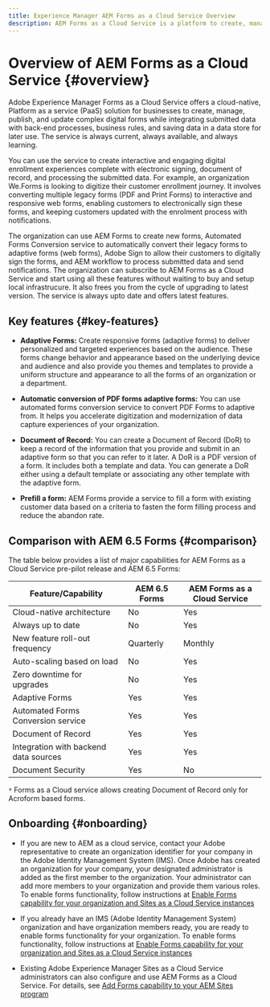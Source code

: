 ```yaml
---
title: Experience Manager AEM Forms as a Cloud Service Overview
description: AEM Forms as a Cloud Service is a platform to create, manage, publish enterprise-class forms and business processes.
---
```


# Overview of AEM Forms as a Cloud Service {#overview}

Adobe Experience Manager Forms as a Cloud Service offers a cloud-native, Platform as a service (PaaS) solution for businesses to create, manage, publish, and update complex digital forms while integrating submitted data with back-end processes, business rules, and saving data in a data store for later use. The service is always current, always available, and always learning. 

You can use the service to create interactive and engaging digital enrollment experiences complete with electronic signing, document of record, and processing the submitted data. For example, an organization We.Forms is looking to digitize their customer enrollment journey. It involves converting multiple legacy forms (PDF and Print Forms) to interactive and responsive web forms, enabling customers to electronically sign these forms, and keeping customers updated with the enrolment process with notifications. 

The organization can use AEM Forms to create new forms, Automated Forms Conversion service to automatically convert their legacy forms to adaptive forms (web forms), Adobe Sign to allow their customers to digitally sign the forms, and AEM workflow to process submitted data and send notifications. The organization can subscribe to AEM Forms as a Cloud Service and start using all these features without waiting to buy and setup local infrastrucure. It also frees you from the cycle of upgrading to latest version. The service is always upto date and offers latest features.    


## Key features {#key-features}


* **Adaptive Forms:** Create responsive forms (adaptive forms) to deliver personalized and targeted experiences based on the audience. These forms change behavior and appearance based on the underlying device and audience and also provide you themes and templates to provide a uniform structure and appearance to all the forms of an organization or a department.

* **Automatic conversion of PDF forms adaptive forms:** You can use automated forms conversion service to convert PDF Forms to adaptive from. It helps you accelerate digitization and modernization of data capture experiences of your organization. 

<!-- * **Integration with Adobe Sign:** You can use Adobe Sign components in an adaptive form. It allows a single or multiple users-sign a form in a sequence or in no particular order. Using electronic signatures helps you speed up contract or agreement signing workflows for legal, sales, payroll, human resource management, and more areas. -->

* **Document of Record:** You can create a Document of Record (DoR) to keep a record of the information that you provide and submit in an adaptive form so that you can refer to it later. A DoR is a PDF version of a form. It includes both a template and data. You can generate a DoR either using a default template or associating any other template with the adaptive form.

* **Prefill a form:** AEM Forms provide a service to fill a form with existing customer data based on a criteria to fasten the form filling process and reduce the abandon rate.

## Comparison with AEM 6.5 Forms {#comparison}

The table below provides a list of major capabilities for AEM Forms as a Cloud Service pre-pilot release and AEM 6.5 Forms:

| Feature/Capability | AEM 6.5 Forms  | AEM Forms as a Cloud Service |
|---|---|---|
| Cloud-native architecture | No  | Yes  |
| Always up to date | No  | Yes |
| New feature roll-out frequency | Quarterly | Monthly  |
| Auto-scaling based on load| No | Yes |
| Zero downtime for upgrades| No | Yes|
| Adaptive Forms | Yes  | Yes  |
| Automated Forms Conversion service | Yes | Yes |
| Document of Record | Yes  | Yes |
| Integration with backend data sources | Yes  | Yes  |
| Document Security | Yes  | No  | 

`*` Forms as a Cloud service allows creating Document of Record only for Acroform based forms.

## Onboarding {#onboarding}

* If you are new to AEM as a cloud service, contact your Adobe representative to create an organization identifier for your company in the Adobe Identity Management System (IMS). Once Adobe has created an organization for your company, your designated administrator is added as the first member to the organization. Your administrator can add more members to your organization and provide them various roles. To enable forms functionality, follow instructions at [Enable Forms capability for your organization and Sites as a Cloud Service instances](setup-forms-cloud-service.md) 

* If you already have an IMS (Adobe Identity Management System) organization and have organization members ready, you are ready to enable forms functionality for your organization. To enable forms functionality, follow instructions at [Enable Forms capability for your organization and Sites as a Cloud Service instances](setup-forms-cloud-service.md)

* Existing Adobe Experience Manager Sites as a Cloud Service administrators can also configure and use AEM Forms as a Cloud Service. For details, see [Add Forms capability to your AEM Sites program](setup-forms-cloud-service.md#add-capability)



